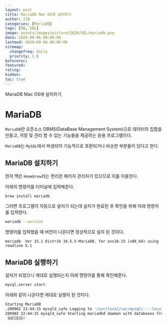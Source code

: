 ```yaml
---
layout: post
title: MariaDB Mac OS에 설치하기
author: JJW
categories: [MariaDB]
tags: [DB, SQL]
image: assets/images/picture/2020/SQL/mariadb.png
date: 2020-09-06 00:00:00
lastmod: 2020-09-06 00:00:00
sitemap:
  changefreq: daily
  priority: 1.0
beforetoc:
featured:
rating:
hidden:
toc: true
---
```


MariaDB Mac OS에 설치하기

# MariaDB

`MariaDB`란 오픈소스 DBMS(DataBase Management System)으로 데이터의 집합을 만들고, 저장 및 관리 할 수 있는 기능들을 제공하는 응용 프로그램이다.

`MariaDB`는 `MySQL`에서 파생되어 기능적으로 호환되거나 비슷한 부분들이 있다고 한다.

## MariaDB 설치하기

먼저 맥은 `Homebrew`라는 편리한 패키지 관리자가 있으므로 이를 이용한다.

아래의 명령어를 터미널에 입력해준다.

```sh
brew install mariadb
```

그러면 프로그램이 자동으로 설치가 되는데 설치가 완료된 후 확인을 위해 아래 명령어를 입력한다.

```sh
mariadb --version
```

명령어를 입력했을 때 버전이 나온다면 정상적으로 설치 된 것이다.

```
mariadb  Ver 15.1 Distrib 10.5.5-MariaDB, for osx10.15 (x86_64) using readline 5.1
```

## MariaDB 실행하기

설치가 되었으니 제대로 실행되는지 아래 명령어를 통해 확인해준다.

```sh
mysql.server start
```

아래와 같이 나온다면 제대로 실행이 된 것이다.

```sh
Starting MariaDB
.200902 22:44:15 mysqld_safe Logging to '/usr/local/var/mysql/---.local.err'.
200902 22:44:15 mysqld_safe Starting mariadbd daemon with databases from /usr/local/var/mysql
 SUCCESS!
```
